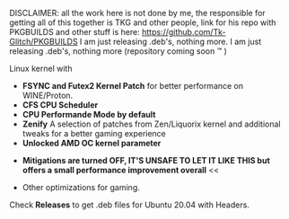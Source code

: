 DISCLAIMER: all the work here is not done by me, the responsible for getting all of this together is TKG and other people, link for his repo with PKGBUILDS and other stuff is here:
https://github.com/Tk-Glitch/PKGBUILDS
I am just releasing .deb's, nothing more.
I am just releasing .deb's, nothing more (repository coming soon :tm: )

Linux kernel with
- **FSYNC and Futex2 Kernel Patch** for better performance on WINE/Proton.
- **CFS CPU Scheduler**
- **CPU Performande Mode by default**
- **Zenify** A selection of patches from Zen/Liquorix kernel and additional tweaks for a better gaming experience
- **Unlocked AMD OC kernel parameter**

>>
 - **Mitigations are turned OFF, IT'S UNSAFE TO LET IT LIKE THIS but offers a small performance improvement overall**
<<

- Other optimizations for gaming.


Check **Releases** to get .deb files for Ubuntu 20.04 with Headers.
